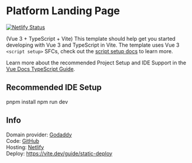 # Platform Landing Page
[![Netlify Status](https://api.netlify.com/api/v1/badges/e04179b0-950a-45a8-924a-bbe5c2547b8c/deploy-status)](https://app.netlify.com/projects/sorpalanding/deploys)

(Vue 3 + TypeScript + Vite) This template should help get you started developing with Vue 3 and TypeScript in Vite. The template uses Vue 3 `<script setup>` SFCs, check out the [script setup docs](https://v3.vuejs.org/api/sfc-script-setup.html#sfc-script-setup) to learn more.

Learn more about the recommended Project Setup and IDE Support in the [Vue Docs TypeScript Guide](https://vuejs.org/guide/typescript/overview.html#project-setup).

## Recommended IDE Setup
pnpm install
npm run dev

## Info
Domain provider: [Godaddy](https://dcc.godaddy.com/control/portfolio/sorpastudio.com/settings?ventureId=de062b23-1a6c-413b-b85f-3a686a32c25b&ua_placement=shared_header) \
Code: [GitHub](https://github.com/sorpastudio/landing) \
Hosting: [Netlify](https://app.netlify.com/teams/nickarsar/projects) \
Deploy: https://vite.dev/guide/static-deploy